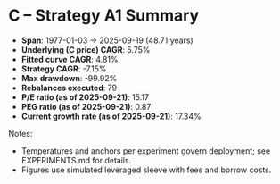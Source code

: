 # C – Strategy A1 Summary

- **Span**: 1977-01-03 → 2025-09-19 (48.71 years)
- **Underlying (C price) CAGR**: 5.75%
- **Fitted curve CAGR**: 4.81%
- **Strategy CAGR**: -7.15%
- **Max drawdown**: -99.92%
- **Rebalances executed**: 79
- **P/E ratio (as of 2025-09-21)**: 15.17
- **PEG ratio (as of 2025-09-21)**: 0.87
- **Current growth rate (as of 2025-09-21)**: 17.34%

Notes:

- Temperatures and anchors per experiment govern deployment; see EXPERIMENTS.md for details.
- Figures use simulated leveraged sleeve with fees and borrow costs.
